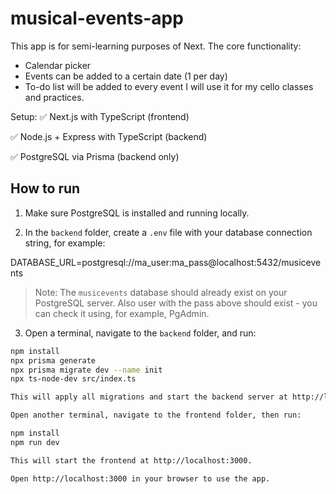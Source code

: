 # musical-events-app

This app is for semi-learning purposes of Next.
The core functionality:

-   Calendar picker
-   Events can be added to a certain date (1 per day)
-   To-do list will be added to every event
    I will use it for my cello classes and practices.

Setup:
✅ Next.js with TypeScript (frontend)

✅ Node.js + Express with TypeScript (backend)

✅ PostgreSQL via Prisma (backend only)

## How to run

1. Make sure PostgreSQL is installed and running locally.

2. In the `backend` folder, create a `.env` file with your database connection string, for example:

DATABASE_URL=postgresql://ma_user:ma_pass@localhost:5432/musicevents

> Note: The `musicevents` database should already exist on your PostgreSQL server. Also user with the pass above should exist - you can check it using, for example, PgAdmin.

3. Open a terminal, navigate to the `backend` folder, and run:

```bash
npm install
npx prisma generate
npx prisma migrate dev --name init
npx ts-node-dev src/index.ts

This will apply all migrations and start the backend server at http://localhost:4000.

Open another terminal, navigate to the frontend folder, then run:

npm install
npm run dev

This will start the frontend at http://localhost:3000.

Open http://localhost:3000 in your browser to use the app.
```
